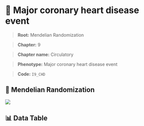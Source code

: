 # 🧪 Major coronary heart disease event

> **Root:** Mendelian Randomization

> **Chapter:** 9  

> **Chapter name:** Circulatory

> **Phenotype:** Major coronary heart disease event  

> **Code:** `I9_CHD`

## 🧬 Mendelian Randomization  

<img src="/MR/Figures/Forward/I9_CHD.png"/>

## 📊 Data Table

<CsvTableMRF src="/public/MR/Data/Forward/I9_CHD.csv"/>
